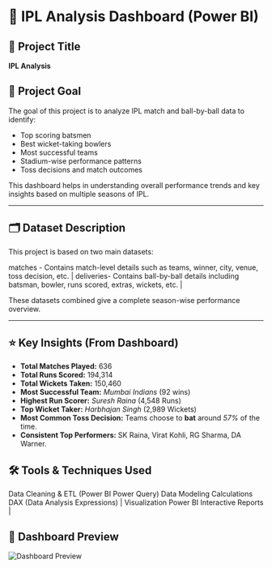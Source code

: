 # 🏏 IPL Analysis Dashboard (Power BI)

## 📌 Project Title  
**IPL Analysis**

## 🎯 Project Goal  
The goal of this project is to analyze IPL match and ball-by-ball data to identify:
- Top scoring batsmen
- Best wicket-taking bowlers
- Most successful teams
- Stadium-wise performance patterns
- Toss decisions and match outcomes

This dashboard helps in understanding overall performance trends and key insights based on multiple seasons of IPL.

---

## 🗂️ Dataset Description

This project is based on two main datasets:


matches - Contains match-level details such as teams, winner, city, venue, toss decision, etc. |
deliveries- Contains ball-by-ball details including batsman, bowler, runs scored, extras, wickets, etc. |

These datasets combined give a complete season-wise performance overview.

---

## ⭐ Key Insights (From Dashboard)
- **Total Matches Played:** 636  
- **Total Runs Scored:** 194,314  
- **Total Wickets Taken:** 150,460  
- **Most Successful Team:** *Mumbai Indians* (92 wins)  
- **Highest Run Scorer:** *Suresh Raina* (4,548 Runs)  
- **Top Wicket Taker:** *Harbhajan Singh* (2,989 Wickets)  
- **Most Common Toss Decision:** Teams choose to **bat** around *57%* of the time.  
- **Consistent Top Performers:** SK Raina, Virat Kohli, RG Sharma, DA Warner.



## 🛠️ Tools & Techniques Used


 Data Cleaning & ETL  (Power BI Power Query) 
 Data Modeling 
 Calculations  DAX (Data Analysis Expressions) |
 Visualization 
 Power BI Interactive Reports |



## 📸 Dashboard Preview
![Dashboard Preview](IPL_BI.png)

